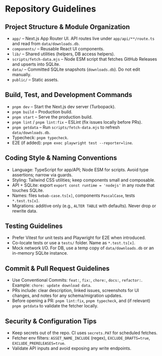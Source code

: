 # Repository Guidelines

## Project Structure & Module Organization
- `app/` – Next.js App Router UI. API routes live under `app/api/**/route.ts` and read from `data/downloads.db`.
- `components/` – Reusable React UI components.
- `lib/` – Shared utilities (helpers, DB access helpers).
- `scripts/fetch-data.mjs` – Node ESM script that fetches GitHub Releases and upserts into SQLite.
- `data/` – Committed SQLite snapshots (`downloads.db`). Do not edit manually.
- `public/` – Static assets.

## Build, Test, and Development Commands
- `pnpm dev` – Start the Next.js dev server (Turbopack).
- `pnpm build` – Production build.
- `pnpm start` – Serve the production build.
- `pnpm lint` / `pnpm lint:fix` – ESLint (fix issues locally before PRs).
- `pnpm getdata` – Run `scripts/fetch-data.mjs` to refresh `data/downloads.db`.
- Typecheck: `pnpm typecheck`.
- E2E (if added): `pnpm exec playwright test --reporter=line`.

## Coding Style & Naming Conventions
- Language: TypeScript for app/API; Node ESM for scripts. Avoid type assertions; narrow via guards.
- Styling: Tailwind CSS utilities; keep components small and composable.
- API + SQLite: export `export const runtime = 'nodejs'` in any route that touches SQLite.
- Names: files `kebab-case.ts[x]`, components `PascalCase`, tests `*.test.ts[x]`.
- Migrations: additive only (e.g., `ALTER TABLE` with defaults). Never drop or rewrite data.

## Testing Guidelines
- Prefer Vitest for unit tests and Playwright for E2E when introduced.
- Co-locate tests or use a `tests/` folder. Name as `*.test.ts[x]`.
- Mock network I/O. For DB, use a temp copy of `data/downloads.db` or an in-memory SQLite instance.

## Commit & Pull Request Guidelines
- Use Conventional Commits: `feat:`, `fix:`, `chore:`, `docs:`, `refactor:`. Example: `chore: update download data`.
- PRs include: clear description, linked issues, screenshots for UI changes, and notes for any schema/migration updates.
- Before opening a PR: `pnpm lint:fix`, `pnpm typecheck`, and (if relevant) `pnpm getdata` to validate the fetcher locally.

## Security & Configuration Tips
- Keep secrets out of the repo. CI uses `secrets.PAT` for scheduled fetches.
- Fetcher env filters: `ASSET_NAME_INCLUDE` (regex), `EXCLUDE_DRAFTS=true`, `EXCLUDE_PRERELEASES=true`.
- Validate API inputs and avoid exposing any write endpoints.
